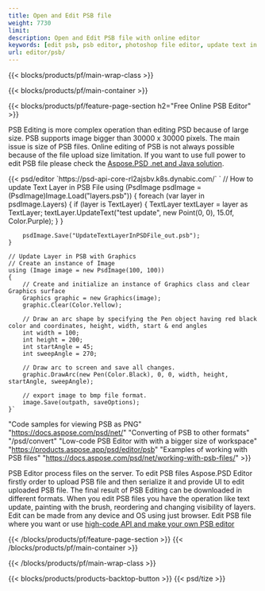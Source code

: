 ```yaml
---
title: Open and Edit PSB file
weight: 7730
limit: 
description: Open and Edit PSB file with online editor
keywords: [edit psb, psb editor, photoshop file editor, update text in psb, update psb, open psb, update text in psb]
url: editor/psb/
---
```


{{< blocks/products/pf/main-wrap-class >}}

{{< blocks/products/pf/main-container >}}

{{< blocks/products/pf/feature-page-section h2="Free Online PSB Editor" >}}
<p>PSB Editing is more complex operation than editing PSD because of large size. PSB supports image bigger than 30000 x 30000 pixels. The main issue is size of PSB files. Online editing of PSB is not always possible because of the file upload size limitation. If you want to use full power to edit PSB file please check the <a href="/psd/{{< lang-code >}}">Aspose.PSD .net and Java solution</a>. </p>
{{< psd/editor `https://psd-api-core-rl2ajsbv.k8s.dynabic.com/` 
`	// How to update Text Layer in PSB File
	using (PsdImage psdImage = (PsdImage)Image.Load("layers.psb"))
  	{
		foreach (var layer in psdImage.Layers)
		{
			if (layer is TextLayer)
			{
				TextLayer textLayer = layer as TextLayer;
				textLayer.UpdateText("test update", new Point(0, 0), 15.0f, Color.Purple);
			}
		}

		psdImage.Save("UpdateTextLayerInPSDFile_out.psb");
	}
	
	// Update Layer in PSB with Graphics
	// Create an instance of Image
	using (Image image = new PsdImage(100, 100))
	{
		// Create and initialize an instance of Graphics class and clear Graphics surface
		Graphics graphic = new Graphics(image);
		graphic.Clear(Color.Yellow);

		// Draw an arc shape by specifying the Pen object having red black color and coordinates, height, width, start & end angles                 
		int width = 100;
		int height = 200;
		int startAngle = 45;
		int sweepAngle = 270;

		// Draw arc to screen and save all changes.
		graphic.DrawArc(new Pen(Color.Black), 0, 0, width, height, startAngle, sweepAngle);

		// export image to bmp file format.
		image.Save(outpath, saveOptions);
	}` 
"Code samples for viewing PSB as PNG"  "https://docs.aspose.com/psd/net/" 
"Converting of PSB to other formats"  "/psd/convert" 
"Low-code PSB Editor with with a bigger size of workspace" "https://products.aspose.app/psd/editor/psb" 
"Examples of working with PSB files" "https://docs.aspose.com/psd/net/working-with-psb-files/" >}}
<p>PSB Editor process files on the server. To edit PSB files Aspose.PSD Editor firstly order to upload PSB file and then serialize it and provide UI to edit uploaded PSB file. The final result of PSB Editing can be downloaded in different formats. When you edit PSB files you have the operation like text update, painting with the brush, reordering and changing visibility of layers. Edit can be made from any device and OS using just browser. Edit PSB file where you want or use <a href="https://docs.aspose.com/psd/net/working-with-psb-files/">high-code API and make your own PSB editor</a></p>

{{< /blocks/products/pf/feature-page-section >}}
{{< /blocks/products/pf/main-container >}}


{{< /blocks/products/pf/main-wrap-class >}}

{{< blocks/products/products-backtop-button >}}
{{< psd/tize >}}
